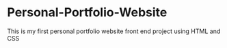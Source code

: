 # Personal-Portfolio-Website
This is my first personal portfolio website front end project using HTML and CSS
